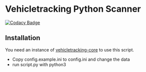 # Vehicletracking Python Scanner

[![Codacy Badge](https://app.codacy.com/project/badge/Grade/3142bfda3daf4429921c02517c0349f1)](https://www.codacy.com/gh/MrKrisKrisu/rpi-vehicletracking/dashboard?utm_source=github.com&amp;utm_medium=referral&amp;utm_content=MrKrisKrisu/rpi-vehicletracking&amp;utm_campaign=Badge_Grade)

## Installation

You need an instance of [vehicletracking-core](https://github.com/MrKrisKrisu/vehicletracking-core) to use this script.

- Copy config.example.ini to config.ini and change the data
- run script.py with python3